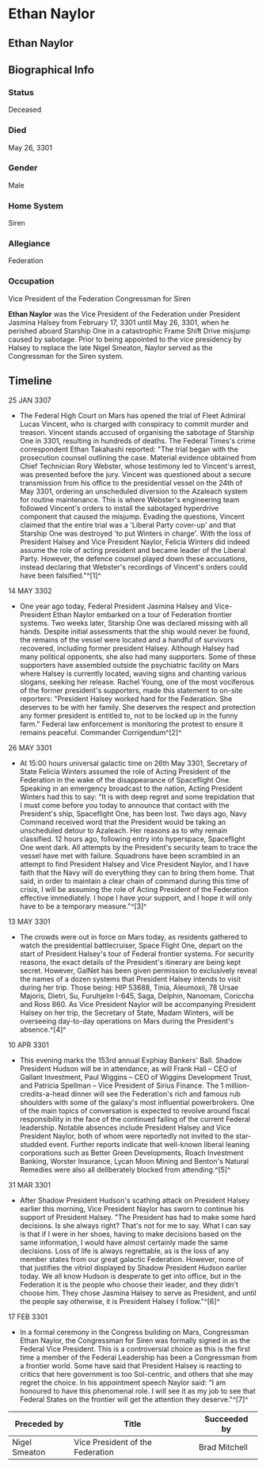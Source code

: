 # Ethan Naylor
## Ethan Naylor

		

## Biographical Info

### Status

Deceased

### Died

May 26, 3301

### Gender

Male

### Home System

Siren

### Allegiance

Federation

### Occupation

Vice President of the Federation
Congressman for Siren

**Ethan Naylor** was the Vice President of the Federation under President Jasmina Halsey from February 17, 3301 until May 26, 3301, when he perished aboard Starship One in a catastrophic Frame Shift Drive misjump caused by sabotage. Prior to being appointed to the vice presidency by Halsey to replace the late Nigel Smeaton, Naylor served as the Congressman for the Siren system.

## Timeline

25 JAN 3307

- The Federal High Court on Mars has opened the trial of Fleet Admiral Lucas Vincent, who is charged with conspiracy to commit murder and treason. Vincent stands accused of organising the sabotage of Starship One in 3301, resulting in hundreds of deaths. The Federal Times's crime correspondent Ethan Takahashi reported: "The trial began with the prosecution counsel outlining the case. Material evidence obtained from Chief Technician Rory Webster, whose testimony led to Vincent's arrest, was presented before the jury. Vincent was questioned about a secure transmission from his office to the presidential vessel on the 24th of May 3301, ordering an unscheduled diversion to the Azaleach system for routine maintenance. This is where Webster's engineering team followed Vincent's orders to install the sabotaged hyperdrive component that caused the misjump. Evading the questions, Vincent claimed that the entire trial was a 'Liberal Party cover-up' and that Starship One was destroyed 'to put Winters in charge'. With the loss of President Halsey and Vice President Naylor, Felicia Winters did indeed assume the role of acting president and became leader of the Liberal Party. However, the defence counsel played down these accusations, instead declaring that Webster's recordings of Vincent's orders could have been falsified."^[1]^

14 MAY 3302

- One year ago today, Federal President Jasmina Halsey and Vice-President Ethan Naylor embarked on a tour of Federation frontier systems. Two weeks later, Starship One was declared missing with all hands. Despite initial assessments that the ship would never be found, the remains of the vessel were located and a handful of survivors recovered, including former president Halsey. Although Halsey had many political opponents, she also had many supporters. Some of these supporters have assembled outside the psychiatric facility on Mars where Halsey is currently located, waving signs and chanting various slogans, seeking her release. Rachel Young, one of the most vociferous of the former president's supporters, made this statement to on-site reporters: "President Halsey worked hard for the Federation. She deserves to be with her family. She deserves the respect and protection any former president is entitled to, not to be locked up in the funny farm." Federal law enforcement is monitoring the protest to ensure it remains peaceful.
Commander Corrigendum^[2]^

26 MAY 3301

- At 15:00 hours universal galactic time on 26th May 3301, Secretary of State Felicia Winters assumed the role of Acting President of the Federation in the wake of the disappearance of Spaceflight One. Speaking in an emergency broadcast to the nation, Acting President Winters had this to say: "It is with deep regret and some trepidation that I must come before you today to announce that contact with the President's ship, Spaceflight One, has been lost. Two days ago, Navy Command received word that the President would be taking an unscheduled detour to Azaleach. Her reasons as to why remain classified. 12 hours ago, following entry into hyperspace, Spaceflight One went dark. All attempts by the President's security team to trace the vessel have met with failure. Squadrons have been scrambled in an attempt to find President Halsey and Vice President Naylor, and I have faith that the Navy will do everything they can to bring them home. That said, in order to maintain a clear chain of command during this time of crisis, I will be assuming the role of Acting President of the Federation effective immediately. I hope I have your support, and I hope it will only have to be a temporary measure."^[3]^

13 MAY 3301

- The crowds were out in force on Mars today, as residents gathered to watch the presidential battlecruiser, Space Flight One, depart on the start of President Halsey's tour of Federal frontier systems. For security reasons, the exact details of the President's itinerary are being kept secret. However, GalNet has been given permission to exclusively reveal the names of a dozen systems that President Halsey intends to visit during her trip. Those being: HIP 53688, Tinia, Aleumoxii, 78 Ursae Majoris, Dietri, Su, Furuhjelm I-645, Saga, Delphin, Nanomam, Coriccha and Ross 860. As Vice President Naylor will be accompanying President Halsey on her trip, the Secretary of State, Madam Winters, will be overseeing day-to-day operations on Mars during the President's absence.^[4]^

10 APR 3301

- This evening marks the 153rd annual Exphiay Bankers' Ball. Shadow President Hudson will be in attendance, as will Frank Hall – CEO of Gallant Investment, Paul Wiggins – CEO of Wiggins Development Trust, and Patricia Spellman – Vice President of Sirius Finance. The 1 million-credits-a-head dinner will see the Federation's rich and famous rub shoulders with some of the galaxy's most influential powerbrokers. One of the main topics of conversation is expected to revolve around fiscal responsibility in the face of the continued failing of the current Federal leadership. Notable absences include President Halsey and Vice President Naylor, both of whom were reportedly not invited to the star-studded event. Further reports indicate that well-known liberal leaning corporations such as Better Green Developments, Roach Investment Banking, Worster Insurance, Lycan Moon Mining and Benton's Natural Remedies were also all deliberately blocked from attending.^[5]^

31 MAR 3301

- After Shadow President Hudson's scathing attack on President Halsey earlier this morning, Vice President Naylor has sworn to continue his support of President Halsey. "The President has had to make some hard decisions. Is she always right? That's not for me to say. What I can say is that if I were in her shoes, having to make decisions based on the same information, I would have almost certainly made the same decisions. Loss of life is always regrettable, as is the loss of any member states from our great galactic Federation. However, none of that justifies the vitriol displayed by Shadow President Hudson earlier today. We all know Hudson is desperate to get into office, but in the Federation it is the people who choose their leader, and they didn't choose him. They chose Jasmina Halsey to serve as President, and until the people say otherwise, it is President Halsey I follow."^[6]^

17 FEB 3301 

- In a formal ceremony in the Congress building on Mars, Congressman Ethan Naylor, the Congressman for Siren was formally signed in as the Federal Vice President. This is a controversial choice as this is the first time a member of the Federal Leadership has been a Congressman from a frontier world. Some have said that President Halsey is reacting to critics that here government is too Sol-centric, and others that she may regret the choice. In his appointment speech Naylor said: "I am honoured to have this phenomenal role. I will see it as my job to see that Federal States on the frontier will get the attention they deserve."^[7]^

| **Preceded by** | **Title** | **Succeeded by** |
| --- | --- | --- |
| Nigel Smeaton | Vice President of the Federation | Brad Mitchell |